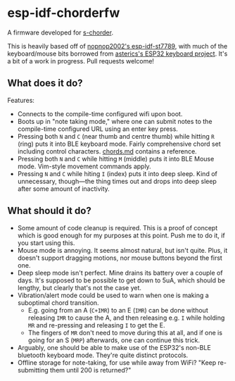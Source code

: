 # esp-idf-chorderfw

A firmware developed for [s-chorder](https://github.com/skrewz/s-chorder).

This is heavily based off of [nopnop2002's esp-idf-st7789](https://github.com/nopnop2002/esp-idf-st7789), with much of the keyboard/mouse bits borrowed from [asterics's ESP32 keyboard project](https://github.com/asterics/esp32_mouse_keyboard). It's a bit of a work in progress. Pull requests welcome!


## What does it do?

Features:

* Connects to the compile-time configured wifi upon boot.
* Boots up in "note taking mode," where one can submit notes to the compile-time configured URL using an enter key press.
* Pressing both `N` and `C` (near thumb and centre thumb) while hitting `R` (ring) puts it into BLE keyboard mode. Fairly comprehensive chord set including control characters. [chords.md](https://github.com/skrewz/s-chorder/blob/master/chords.md) contains a reference.
* Pressing both `N` and `C` while hitting `M` (middle) puts it into BLE Mouse mode. Vim-style movement commands apply.
* Pressing `N` and `C` while hiting `I` (index) puts it into deep sleep. Kind of unnecessary, though—the thing times out and drops into deep sleep after some amount of inactivity.


## What should it do?

* Some amount of code cleanup is required. This is a proof of concept which is good enough for my purposes at this point. Push me to do it, if you start using this.
* Mouse mode is annoying. It seems almost natural, but isn't quite. Plus, it doesn't support dragging motions, nor mouse buttons beyond the first one.
* Deep sleep mode isn't perfect. Mine drains its battery over a couple of days. It's supposed to be possible to get down to 5uA, which should be lengthy, but clearly that's not the case yet.
* Vibration/alert mode could be used to warn when one is making a suboptimal chord transition.
  * E.g. going from an A (`C+IMR`) to an E (`IMR`) can be done without releasing `IMR` to cause the A, and then releasing e.g. `I` while holding `MR` and re-pressing and releasing `I` to get the E.
  * The fingers of `MR` don't need to move during this at all, and if one is going for an S (`MRP`) afterwards, one can continue this trick.
* Arguably, one should be able to make use of the ESP32's non-BLE bluetooth keyboard mode. They're quite distinct protocols.
* Offline storage for note-taking, for use while away from WiFi? "Keep re-submitting them until 200 is returned?"
